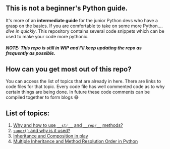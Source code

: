 ## This is not a beginner's Python guide. 
It's more of an **intermediate guide** for the junior Python devs who have a grasp on the basics.
If you are comfortable to take on some more Python.... *dive in quickly*. 
This repository contains several code snippets which can be used to make your code more pythonic.

##### NOTE: This repo is still in WIP and I'll keep updating the repo as frequently as possible.

## How can you get most out of this repo?
You can access the list of topics that are already in here. There are links to code files for that topic. 
Every code file has well commented code as to why certain things are being done. 
In future these code comments can be compiled together to form blogs 😅

## List of topics:
1. [Why and how to use `__str__` and `__repr__` methods?](https://github.com/ayushmahajan/my-python-learning/blob/master/OOP%20in%20Python/OOP_String_Conversion.py) 
2. [`super()` and why is it used?](https://github.com/ayushmahajan/my-python-learning/blob/master/OOP%20in%20Python/Super_in_Python.py)
3. [Inheritance and Composition in play](https://github.com/ayushmahajan/my-python-learning/blob/master/OOP%20in%20Python/Inheritance_and_Composition.py)
4. [Multiple Inheritance and Method Resolution Order in Python](https://github.com/ayushmahajan/my-python-learning/blob/master/OOP%20in%20Python/Multiple_Inheritance_and_Super.py)
